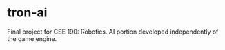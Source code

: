 tron-ai
=======

Final project for CSE 190: Robotics.
AI portion developed independently of the game engine.
